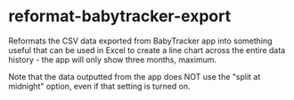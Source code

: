 # reformat-babytracker-export

Reformats the CSV data exported from BabyTracker app into something useful that can be used in Excel to create a line chart across the entire data history - the app will only show three months, maximum.


Note that the data outputted from the app does NOT use the "split at midnight" option, even if that setting is turned on.

